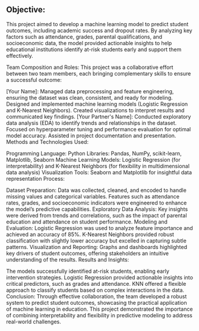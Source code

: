 ## Objective: ##
This project aimed to develop a machine learning model to predict student outcomes, including academic success and dropout rates. By analyzing key factors such as attendance, grades, parental qualifications, and socioeconomic data, the model provided actionable insights to help educational institutions identify at-risk students early and support them effectively.

Team Composition and Roles:
This project was a collaborative effort between two team members, each bringing complementary skills to ensure a successful outcome:

[Your Name]:
Managed data preprocessing and feature engineering, ensuring the dataset was clean, consistent, and ready for modeling.
Designed and implemented machine learning models (Logistic Regression and K-Nearest Neighbors).
Created visualizations to interpret results and communicated key findings.
[Your Partner's Name]:
Conducted exploratory data analysis (EDA) to identify trends and relationships in the dataset.
Focused on hyperparameter tuning and performance evaluation for optimal model accuracy.
Assisted in project documentation and presentation.
Methods and Technologies Used:

Programming Language: Python
Libraries: Pandas, NumPy, scikit-learn, Matplotlib, Seaborn
Machine Learning Models: Logistic Regression (for interpretability) and K-Nearest Neighbors (for flexibility in multidimensional data analysis)
Visualization Tools: Seaborn and Matplotlib for insightful data representation
Process:

Dataset Preparation:
Data was collected, cleaned, and encoded to handle missing values and categorical variables.
Features such as attendance rates, grades, and socioeconomic indicators were engineered to enhance the model’s predictive capabilities.
Exploratory Data Analysis:
Key insights were derived from trends and correlations, such as the impact of parental education and attendance on student performance.
Modeling and Evaluation:
Logistic Regression was used to analyze feature importance and achieved an accuracy of 85%.
K-Nearest Neighbors provided robust classification with slightly lower accuracy but excelled in capturing subtle patterns.
Visualization and Reporting:
Graphs and dashboards highlighted key drivers of student outcomes, offering stakeholders an intuitive understanding of the results.
Results and Insights:

The models successfully identified at-risk students, enabling early intervention strategies.
Logistic Regression provided actionable insights into critical predictors, such as grades and attendance.
KNN offered a flexible approach to classify students based on complex interactions in the data.
Conclusion:
Through effective collaboration, the team developed a robust system to predict student outcomes, showcasing the practical application of machine learning in education. This project demonstrated the importance of combining interpretability and flexibility in predictive modeling to address real-world challenges.
